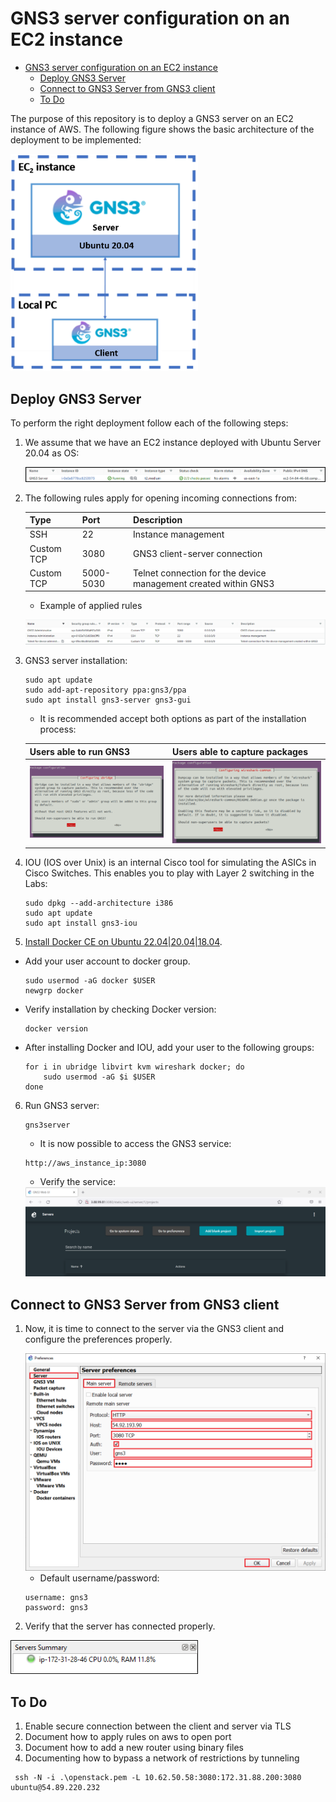 # GNS3 server configuration on an EC2 instance

- [GNS3 server configuration on an EC2 instance](#gns3-server-configuration-on-an-ec2-instance)
  - [Deploy GNS3 Server](#deploy-gns3-server)
  - [Connect to GNS3 Server from GNS3 client](#connect-to-gns3-server-from-gns3-client)
  - [To Do](#to-do)

The purpose of this repository is to deploy a GNS3 server on an EC2 instance of AWS. The following figure shows the basic architecture of the deployment to be implemented:

<img src="img/client-server.png" alt="drawing" width="300"/>

## Deploy GNS3 Server

To perform the right deployment follow each of the following steps:

1. We assume that we have an EC2 instance deployed with Ubuntu Server 20.04 as OS:

    ![img](img/ec2.png)

2. The following rules apply for opening incoming connections from:

    | Type        | Port      | Description                                                     |
    |-------------|-----------|-----------------------------------------------------------------|
    | SSH         | 22        | Instance management                                             |
    | Custom TCP  | 3080      | GNS3 client-server connection                                   |
    | Custom TCP  | 5000-5030 | Telnet connection for the device management created within GNS3 |

    - Example of applied rules

    ![img](img/ports.png)

3. GNS3 server installation:

    ```console
    sudo apt update
    sudo add-apt-repository ppa:gns3/ppa
    sudo apt install gns3-server gns3-gui
    ```

    - It is recommended accept both options as part of the installation process:

    | Users able to run GNS3| Users able to capture packages |
    |-------------|-----------|
    | ![img](img/install-gns3-ubuntu-01.png) | ![img](img/install-gns3-ubuntu-02.png) |

4. IOU (IOS over Unix) is an internal Cisco tool for simulating the ASICs in Cisco Switches. This enables you to play with Layer 2 switching in the Labs:

    ```console
    sudo dpkg --add-architecture i386
    sudo apt update
    sudo apt install gns3-iou
    ```

5. [Install Docker CE on Ubuntu 22.04|20.04|18.04](https://docs.docker.com/engine/install/ubuntu/).

  - Add your user account to docker group.

    ```console
    sudo usermod -aG docker $USER
    newgrp docker
    ```

  - Verify installation by checking Docker version:

    ```console
    docker version
    ```

  - After installing Docker and IOU, add your user to the following groups:

    ```console
    for i in ubridge libvirt kvm wireshark docker; do
        sudo usermod -aG $i $USER
    done
    ```

6. Run GNS3 server:

    ```console
    gns3server
    ```

   - It is now possible to access the GNS3 service:

    ```console
    http://aws_instance_ip:3080
    ```

   - Verify the service:

    <img src="img/front.png" alt="drawing" width="700"/>

## Connect to GNS3 Server from GNS3 client

1. Now, it is time to connect to the server via the GNS3 client and configure the preferences properly.

    <img src="img/server_preferences.png" alt="drawing" width="700"/>

   - Default username/password:

    ```console
    username: gns3
    password: gns3
    ```

2. Verify that the server has connected properly.

<img src="img/output.png" alt="drawing" width="300"/>

## To Do

1. Enable secure connection between the client and server via TLS
2. Document how to apply rules on aws to open port
3. Document how to add a new router using binary files
4. Documenting how to bypass a network of restrictions by tunneling

```console
 ssh -N -i .\openstack.pem -L 10.62.50.58:3080:172.31.88.200:3080 ubuntu@54.89.220.232
```
